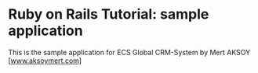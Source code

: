 # Ruby on Rails Tutorial: sample application

This is the sample application for ECS Global CRM-System
by Mert AKSOY [www.aksoymert.com]